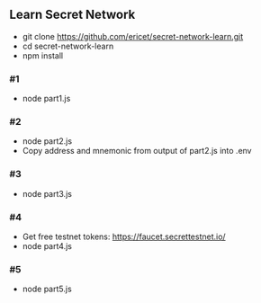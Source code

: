 ## Learn Secret Network
* git clone https://github.com/ericet/secret-network-learn.git
* cd secret-network-learn
* npm install
### #1  
* node part1.js
### #2
* node part2.js
* Copy address and mnemonic from output of part2.js into .env
### #3
* node part3.js
### #4
* Get free testnet tokens: https://faucet.secrettestnet.io/
* node part4.js
### #5
* node part5.js
